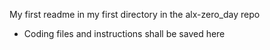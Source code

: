 My first readme in my first directory in the alx-zero_day repo
- Coding files and instructions shall be saved here
